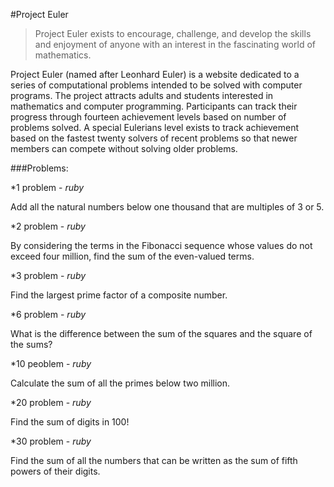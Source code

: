 #Project Euler

>Project Euler exists to encourage, challenge, and develop the skills and enjoyment of anyone with an interest in the fascinating world of mathematics.

Project Euler (named after Leonhard Euler) is a website dedicated to a series of computational problems intended to be solved with computer programs. The project attracts adults and students interested in mathematics and computer programming. Participants can track their progress through fourteen achievement levels based on number of problems solved. A special Eulerians level exists to track achievement based on the fastest twenty solvers of recent problems so that newer members can compete without solving older problems.

###Problems:

*1 problem - *ruby*

Add all the natural numbers below one thousand that are multiples of 3 or 5.

*2 problem - *ruby*

By considering the terms in the Fibonacci sequence whose values do not exceed four million, find the sum of the even-valued terms.

*3 problem - *ruby*

Find the largest prime factor of a composite number.

*6 problem - *ruby*

What is the difference between the sum of the squares and the square of the sums?

*10 peoblem - *ruby*

Calculate the sum of all the primes below two million.

*20 problem - *ruby*

Find the sum of digits in 100!

*30 problem - *ruby*

Find the sum of all the numbers that can be written as the sum of fifth powers of their digits.
